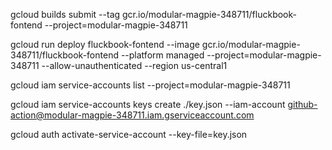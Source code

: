 gcloud builds submit --tag gcr.io/modular-magpie-348711/fluckbook-fontend --project=modular-magpie-348711

gcloud  run deploy fluckbook-fontend --image gcr.io/modular-magpie-348711/fluckbook-fontend --platform managed --project=modular-magpie-348711 --allow-unauthenticated --region us-central1	

gcloud iam service-accounts list --project=modular-magpie-348711

gcloud iam service-accounts keys create ./key.json --iam-account github-action@modular-magpie-348711.iam.gserviceaccount.com

gcloud auth activate-service-account --key-file=key.json